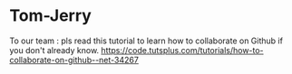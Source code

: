 # Tom-Jerry

To our team : pls read this tutorial to learn how to collaborate on Github if you don't already know.
https://code.tutsplus.com/tutorials/how-to-collaborate-on-github--net-34267

